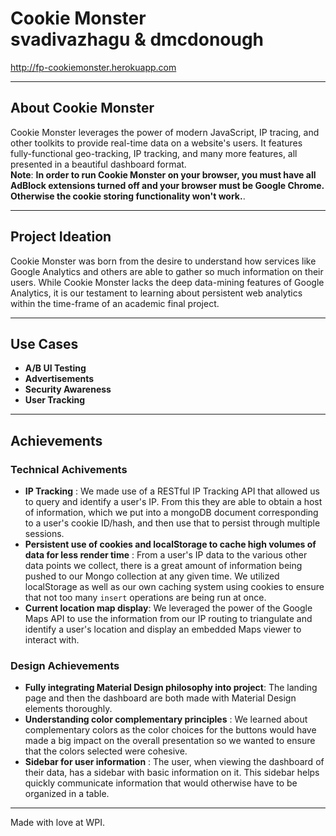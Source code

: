 # Cookie Monster <br> svadivazhagu & dmcdonough
http://fp-cookiemonster.herokuapp.com
___
## About Cookie Monster

Cookie Monster leverages the power of modern JavaScript, IP tracing, and other toolkits to provide real-time data on a website's users. It features fully-functional geo-tracking, IP tracking, and many more features, all presented in a beautiful dashboard format. <br>
**Note**: **In order to run Cookie Monster on your browser, you must have all AdBlock extensions turned off and your browser must be Google Chrome. Otherwise the cookie storing functionality won't work.**.
___
## Project Ideation
Cookie Monster was born from the desire to understand how services like Google Analytics and others are able to gather so much information on their users. While Cookie Monster lacks the deep data-mining features of Google Analytics, it is our testament to learning about persistent web analytics within the time-frame of an academic final project.
___
## Use Cases
 - **A/B UI Testing**
 - **Advertisements**
 - **Security Awareness**
 - **User Tracking**
___
## Achievements
### Technical Achivements
- **IP Tracking** : We made use of a RESTful IP Tracking API that allowed us to query and identify a user's IP. From this they are able to obtain a host of information, which we put into a mongoDB document corresponding to a user's cookie ID/hash, and then use that to persist through multiple sessions.
- **Persistent use of cookies and localStorage to cache high volumes of data for less render time** : From a user's IP data to the various other data points we collect, there is a great amount of information being pushed to our Mongo collection at any given time. We utilized localStorage as well as our own caching system using cookies to ensure that not too many ```insert``` operations are being run at once.
- **Current location map display**: We leveraged the power of the Google Maps API to
use the information from our IP routing to triangulate and identify a user's location and display an embedded Maps viewer to interact with.

### Design Achievements
- **Fully integrating Material Design philosophy into project**: The landing page and then the dashboard are both made with Material Design elements thoroughly.
- **Understanding color complementary principles** : We learned about complementary colors as the color choices for the buttons would have made a big impact on the overall presentation so we wanted to ensure that the colors selected were cohesive.
- **Sidebar for user information** : The user, when viewing the dashboard of their data, has a sidebar with basic information on it. This sidebar helps quickly communicate information that would otherwise have to be organized in a table.

___
Made with love at WPI.
